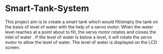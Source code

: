 # Smart-Tank-System

This project aim is to create a smart tank which would fill/empty the tank on the basis of level of water with the help of a servo motor. When the water level reaches at a point about to fill, the servo motor rotates and closes the inlet of water . If the level of water is below a level, it will rotate the servo motor to allow the level of water. The level of water is displayed on the LCD screen.
